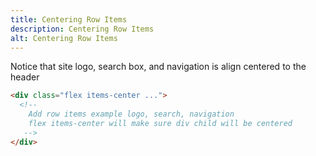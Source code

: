 ```yaml
---
title: Centering Row Items
description: Centering Row Items
alt: Centering Row Items
---
```


<p class="page-desc">Notice that site logo, search box, and navigation is align centered to the header</p>

<base-snippet :centered_preview="false" custom_preview_class="h-32 bg-indigo-50">

  <template v-slot:preview>
    <div class="bg-white shadow">
      <div class="flex items-center justify-between h-16 px-2">
        <a href="#">
          <svg xmlns="http://www.w3.org/2000/svg" class="h-8 w-8" fill="none" viewBox="0 0 24 24" stroke="currentColor">
            <path stroke-linecap="round" stroke-linejoin="round" stroke-width="2"
              d="M17 14v6m-3-3h6M6 10h2a2 2 0 002-2V6a2 2 0 00-2-2H6a2 2 0 00-2 2v2a2 2 0 002 2zm10 0h2a2 2 0 002-2V6a2 2 0 00-2-2h-2a2 2 0 00-2 2v2a2 2 0 002 2zM6 20h2a2 2 0 002-2v-2a2 2 0 00-2-2H6a2 2 0 00-2 2v2a2 2 0 002 2z" />
          </svg>
        </a>
        <input type="search" class="w-32 sm:w-96 h-8 rounded-lg border border-gray-200" />
        <ul class="flex space-x-4">
          <li>
            <a class="hover:underline" href="#">About Us</a>
          </li>
          <li>
            <a class="hover:underline" href="#">Contact Us</a>
          </li>
        </ul>
      </div>
    </div>
  </template>

```html
<div class="flex items-center ...">
  <!-- 
    Add row items example logo, search, navigation
    flex items-center will make sure div child will be centered
   -->
</div>
```

  <template v-slot:source>
    <a class="btn btn-primary btn-lg" href="https://play.tailwindcss.com/De9dimQpH7">Live Edit</a>
  </template>

</base-snippet>

<related-ui search_key="centering"></related-ui>

